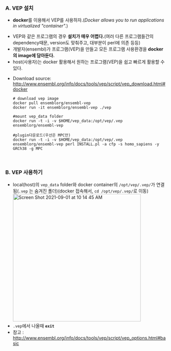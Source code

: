 ### A. VEP 설치
+  **docker**를 이용해서 VEP를 사용하자.(*Docker allows you to run applications in virtualized "container".*)
-  VEP와 같은 프로그램의 경우 **설치가 매우 어렵다.**(여러 다른 프로그램들간의 dependency때문, version도 맞춰주고, 대부분이 perl에 의존 등등)  
- 개발자(ensembl)가 프로그램(VEP)을 만들고 모든 프로그램 사용환경을 **docker의 image에 담아둔다.**
- host(사용자)는 docker 활용해서 원하는 프로그램(VEP)을 쉽고 빠르게 활용할 수 있다.

+  Download source: http://www.ensembl.org/info/docs/tools/vep/script/vep_download.html#docker
    ```
    # download vep image
    docker pull ensemblorg/ensembl-vep
    docker run -it ensemblorg/ensembl-vep ./vep

    #mount vep_data folder 
    docker run -t -i -v $HOME/vep_data:/opt/vep/.vep ensemblorg/ensembl-vep

    #plugin다운로드(우선은 MPC만) 
    docker run -t -i -v $HOME/vep_data:/opt/vep/.vep ensemblorg/ensembl-vep perl INSTALL.pl -a cfp -s homo_sapiens -y GRCh38 -g MPC
    ```


<br>

### B. VEP 사용하기

- local(host)의 `vep_data` folder와 docker container의 `/opt/vep/.vep/`가 연결됨(`.vep` 는 숨겨진 폴더)(docker 접속해서, `cd /opt/vep/.vep/`로 이동) <br>
  <img width="400" alt="Screen Shot 2021-09-01 at 10 14 45 AM" src="https://user-images.githubusercontent.com/43725183/131595855-bfeee987-6a18-4261-9de5-f87e98795eb6.png">
- `.vep`에서 나올때 **`exit`**
- 참고 : http://www.ensembl.org/info/docs/tools/vep/script/vep_options.html#basic
